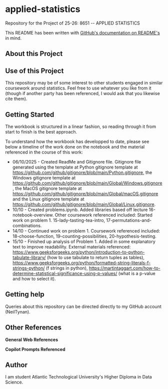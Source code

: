 # applied-statistics
Repository for the Project of 25-26: 8651 -- APPLIED STATISTICS

This README has been written with [GitHub's documentation on README's](https://docs.github.com/en/repositories/managing-your-repositorys-settings-and-features/customizing-your-repository/about-readmes) in mind.

## About this Project


## Use of this Project

This repository may be of some interest to other students engaged in similar coursework around statistics. Feel free to use whatever you like from it (though if another party has been referenced, I would ask that you likewise cite them).


## Getting Started

The workbook is structured in a linear fashion, so reading through it from start to finish is the best approach.

To understand how the workbook has developped to date, please see below a timeline of the work done on the notebook and the material referenced in the course of this work:

- 06/10/2025 - Created ReadMe and Gitignore file. Gitignore file generated using the template at Python gitignore template at https://github.com/github/gitignore/blob/main/Python.gitignore, the Windows gitignore template at https://github.com/github/gitignore/blob/main/Global/Windows.gitignore, the MacOS gitignore template at https://github.com/github/gitignore/blob/main/Global/macOS.gitignore and the Linux gitignore template at https://github.com/github/gitignore/blob/main/Global/Linux.gitignore.
- 10/10 - Created problems.ipynb. Added libraries based off lecture 16-notebook-overview. Other coursework referenced included: Started work on problem 1. 15-lady-tasting-tea-intro, 17-permutations-and-combinations.
- 14/10 - Continued work on problem 1. Coursework referenced included: 18-choose-function, 19-counting-possibilities, 20-hypothesis-testing.
- 15/10 - Finished up analysis of Problem 1. Added in some explanatory text to improve readability. External materials referenced: https://www.geeksforgeeks.org/python/introduction-to-python-tabulate-library/ (how to use tabulate to return tuples as tables), https://www.geeksforgeeks.org/python/formatted-string-literals-f-strings-python/ (f strings in python), https://martintaggart.com/how-to-determine-statistical-significance-using-p-values/ (what is a p-value and how to select it).

## Getting help

Queries about this repository can be directed directly to my GitHub account (NeilTynan).


## Other References

**General Web References**

**Copilot Prompts Referenced**


## Author

I am student Atlantic Technological University's Higher Diploma in Data Science.
